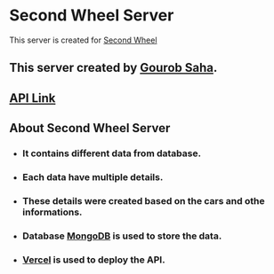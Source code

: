 # Second Wheel Server
This server is created for [Second Wheel](https://second-wheel-9fe78.web.app/)

## This server created by [Gourob Saha](https://github.com/GourobSaha).

## [API Link](https://second-wheel-server.vercel.app/)

## About Second Wheel Server

- ### It contains different data from database.
- ### Each data have multiple details.
- ### These details were created based on the cars and othe informations.
- ### Database [MongoDB](https://www.mongodb.com/) is used to store the data.
- ### [Vercel](https://vercel.com/) is used to deploy the API.
